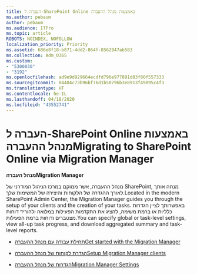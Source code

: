 ```yaml
---
title: העברה ל-SharePoint Online באמצעות מנהל ההעברה
ms.author: pebaum
author: pebaum
ms.audience: ITPro
ms.topic: article
ROBOTS: NOINDEX, NOFOLLOW
localization_priority: Priority
ms.assetid: 686e8f18-b871-4dd2-864f-8562947ab583
ms.collection: Adm_O365
ms.custom:
- "5300030"
- "3192"
ms.openlocfilehash: ad9e9d929664ecdfd796e977891d83f80f557333
ms.sourcegitcommit: 04484c73b96bf76d1b50796b3e8913f49095c4f3
ms.translationtype: HT
ms.contentlocale: he-IL
ms.lasthandoff: 04/18/2020
ms.locfileid: "43552741"
---
```

# <a name="migrating-to-sharepoint-online-via-migration-manager"></a><span data-ttu-id="6b550-102">העברה ל-SharePoint Online באמצעות מנהל ההעברה</span><span class="sxs-lookup"><span data-stu-id="6b550-102">Migrating to SharePoint Online via Migration Manager</span></span>

<span data-ttu-id="6b550-103">**מנהל העברה**</span><span class="sxs-lookup"><span data-stu-id="6b550-103">**Migration Manager**</span></span>

<span data-ttu-id="6b550-104">מנהל ההעברה, אשר ממוקם במרכז הניהול המודרני של SharePoint, מנחה אותך לאורך ההגדרה של הלקוחות והיצירה של המשימות שלך.</span><span class="sxs-lookup"><span data-stu-id="6b550-104">Located in the modern SharePoint Admin Center, the Migration Manager guides you through the setup of your clients and the creation of your tasks.</span></span> <span data-ttu-id="6b550-105">באפשרותך לציין הגדרות כלליות או ברמת משימה, להציג את התקדמות הפעילות במלואה ולהוריד דוחות מצטברים ודוחות ברמת הפעילות.</span><span class="sxs-lookup"><span data-stu-id="6b550-105">You can specify global or task-level settings, view all-up task progress, and download aggregated summary and task-level reports.</span></span>

- [<span data-ttu-id="6b550-106">תחילת עבודה עם מנהל ההעברה</span><span class="sxs-lookup"><span data-stu-id="6b550-106">Get started with the Migration Manager</span></span>](https://docs.microsoft.com/sharepointmigration/mm-get-started)

- [<span data-ttu-id="6b550-107">הגדרת לקוחות של מנהל ההעברה</span><span class="sxs-lookup"><span data-stu-id="6b550-107">Setup Migration Manager clients</span></span>](https://docs.microsoft.com/sharepointmigration/mm-setup-clients)

- [<span data-ttu-id="6b550-108">הגדרות של מנהל ההעברה</span><span class="sxs-lookup"><span data-stu-id="6b550-108">Migration Manager Settings</span></span>](https://docs.microsoft.com/sharepointmigration/mm-settings)
